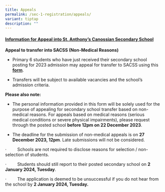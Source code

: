 ```yaml
---
title: Appeals
permalink: /sec-1-registration/appeals/
variant: tiptap
description: ""
---
```

<h4><strong><u>Information for Appeal into St. Anthony’s Canossian Secondary School</u></strong></h4><p><strong>Appeal to transfer into SACSS (Non-Medical Reasons)</strong></p><ul data-tight="true" class="tight"><li><p>Primary 6 students who have just received their secondary school posting for 2023 admission may appeal for transfer to SACSS using this <strong><a href="https://go.gov.sg/sacss-sec1appeal-2024" rel="noopener noreferrer nofollow" target="_blank">form</a></strong>.</p></li><li><p>Transfers will be subject to available vacancies and the school’s admission criteria.</p></li></ul><p><strong>Please also note:</strong></p><ul data-tight="true" class="tight"><li><p>The personal information provided in this form will be solely used for the purpose of appealing for secondary school transfer based on non-medical reasons. For appeals based on medical reasons (serious medical conditions or severe physical impairments), please request through the posted school <strong>before 12pm on 22 December 2023</strong>.</p></li><li><p>The deadline for the submission of non-medical appeals is on <strong>27 December 2023, 12pm</strong>. Late submissions will not be considered.</p></li></ul><p>·&nbsp;&nbsp;&nbsp;&nbsp;&nbsp;&nbsp;&nbsp;&nbsp; Schools are not required to disclose reasons for selection / non-selection of students.</p><p>·&nbsp;&nbsp;&nbsp;&nbsp;&nbsp;&nbsp;&nbsp;&nbsp; Students should still report to their posted secondary school on <strong>2 January 2024, Tuesday</strong>.</p><p>·&nbsp;&nbsp;&nbsp;&nbsp;&nbsp;&nbsp;&nbsp;&nbsp; The application is deemed to be unsuccessful if you do not hear from the school by <strong>2 January 2024, Tuesday.</strong></p>